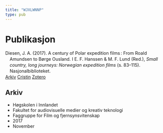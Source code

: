```yaml
---
title: "WJXLWNNP"
type: pub
---
```

<h1>Publikasjon</h1>
<article id="csl-bib-container-WJXLWNNP" class="csl-bib-container">
  <div class="csl-bib-body" style="line-height: 1.35; padding-left: 1em; text-indent:-1em;">
  <div class="csl-entry">Diesen, J. A. (2017). A century of Polar expedition films&#x202F;: From Roald Amundsen to B&#xF8;rge Ousland. I E. F. Hanssen &amp; M. F. Lund (Red.), <i>Small country, long journeys: Norwegian expedition films</i> (s. 83&#x2013;115). Nasjonalbiblioteket.</div>
</div>
  <div class="csl-bib-buttons">
    <a href="#taxonomy-article-WJXLWNNP" class="csl-bib-button">Arkiv</a>
    <a href="https://app.cristin.no/results/show.jsf?id=1516232" alt="Cristin URL" class="csl-bib-button">Cristin</a>
    <a href="http://zotero.org/groups/5402882/items/WJXLWNNP" alt="Zotero URL" class="csl-bib-button">Zotero</a>
  </div>
  <div id="csl-bib-meta-container-WJXLWNNP"></div>
</article>
<div id="csl-bib-meta-WJXLWNNP" class="csl-bib-meta">
  <article id="taxonomy-article-WJXLWNNP" class="taxonomy-article">
    <h1>Arkiv</h1>
    <ul>
      <li>Høgskolen i Innlandet</li>
      <li>Fakultet for audiovisuelle medier og kreativ teknologi</li>
      <li>Faggruppe for Film og fjernsynsvitenskap</li>
      <li>2017</li>
      <li>November</li>
    </ul>
  </article>
</div>
